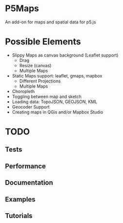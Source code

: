 # P5Maps

An add-on for maps and spatial data for p5.js

# Possible Elements

  - Slippy Maps as canvas background (Leaflet support)
    - Drag
    - Resize (canvas)
    - Multiple Maps
  - Static Maps support: leaflet, gmaps, mapbox
    - Different Projections
    - Multiple Maps
  - Choropleth
  - Toggling between map and sketch
  - Loading data: TopoJSON, GEOJSON, KML
  - Geocoder Support
  - Creating maps in QGis and/or Mapbox Studio


# TODO

## Tests

## Performance

## Documentation

## Examples

## Tutorials
